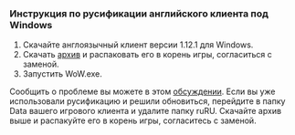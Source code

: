 ### Инструкция по русификации английского клиента под Windows

1. Скачайте англоязычный клиент версии 1.12.1 для Windows.
2. Скачать [архив](https://www.dropbox.com/sh/u8oh1e4gitdm3ca/AAAsgNCp_RvaYSNNA0itZpG0a?dl=1) и распаковать его в корень игры, согласиться с заменой.
3. Запустить WoW.exe.

Сообщить о проблеме вы можете в этом [обсуждении](https://vk.com/topic-113603759_33642921).
Если вы уже использовали русификацию и решили обновиться, перейдите в папку Data вашего игрового клиента и удалите папку ruRU. Скачайте архив выше и распакуйте его в корень игры, согласитесь с заменой.